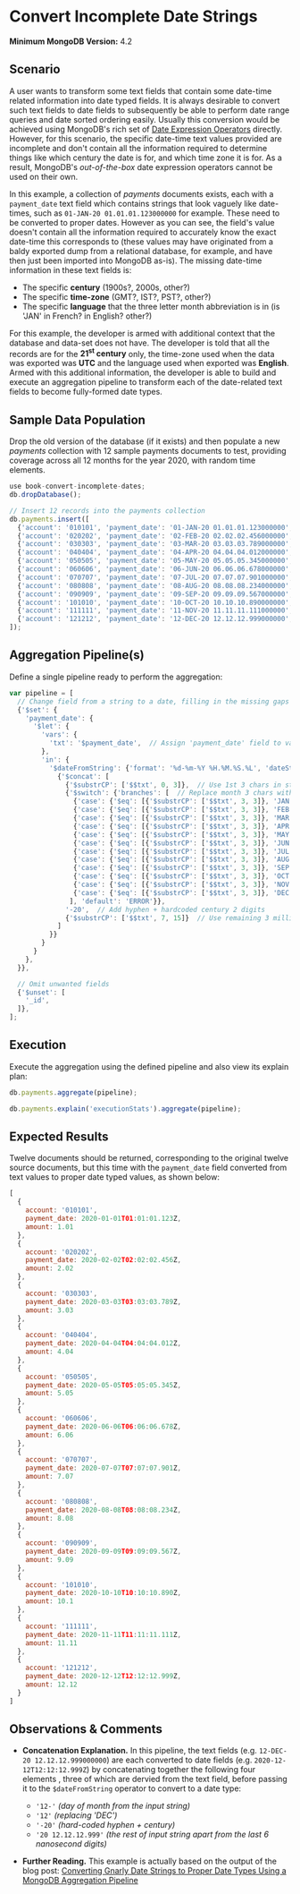 # Convert Incomplete Date Strings

__Minimum MongoDB Version:__ 4.2


## Scenario

A user wants to transform some text fields that contain some date-time related information into date typed fields. It is always desirable to convert such text fields to date fields to subsequently be able to perform date range queries and date sorted ordering easily. Usually this conversion would be achieved using MongoDB's rich set of [Date Expression Operators](https://docs.mongodb.com/manual/reference/operator/aggregation/#date-expression-operators) directly. However, for this scenario, the specific date-time text values provided are incomplete and don't contain all the information required to determine things like which century the date is for, and which time zone it is for. As a result, MongoDB's _out-of-the-box_ date expression operators cannot be used on their own.

In this example, a collection of _payments_ documents exists, each with a `payment_date` text field which contains strings that look vaguely like date-times, such as `01-JAN-20 01.01.01.123000000` for example. These need to be converted to proper dates. However as you can see, the field's value doesn't contain all the information required to accurately know the exact date-time this corresponds to (these values may have originated from a baldy exported dump from a relational database, for example, and have then just been imported into MongoDB as-is). The missing date-time information in these text fields is:
 * The specific __century__ (1900s?, 2000s, other?)
 * The specific __time-zone__ (GMT?, IST?, PST?, other?) 
 * The specific __language__ that the three letter month abbreviation is in (is 'JAN' in French? in English? other?)
 
For this example, the developer is armed with additional context that the database and data-set does not have. The developer is told that all the records are for the __21<sup>st</sup> century__ only, the time-zone used when the data was exported was __UTC__ and the language used when exported was __English__. Armed with this additional information, the developer is able to build and execute an aggregation pipeline to transform each of the date-related text fields to become fully-formed date types.


## Sample Data Population

Drop the old version of the database (if it exists) and then populate a new _payments_ collection with 12 sample payments documents to test, providing coverage across all 12 months for the year 2020, with random time elements.

```javascript
use book-convert-incomplete-dates;
db.dropDatabase();

// Insert 12 records into the payments collection
db.payments.insert([
  {'account': '010101', 'payment_date': '01-JAN-20 01.01.01.123000000', 'amount': 1.01},
  {'account': '020202', 'payment_date': '02-FEB-20 02.02.02.456000000', 'amount': 2.02},
  {'account': '030303', 'payment_date': '03-MAR-20 03.03.03.789000000', 'amount': 3.03},
  {'account': '040404', 'payment_date': '04-APR-20 04.04.04.012000000', 'amount': 4.04},
  {'account': '050505', 'payment_date': '05-MAY-20 05.05.05.345000000', 'amount': 5.05},
  {'account': '060606', 'payment_date': '06-JUN-20 06.06.06.678000000', 'amount': 6.06},
  {'account': '070707', 'payment_date': '07-JUL-20 07.07.07.901000000', 'amount': 7.07},
  {'account': '080808', 'payment_date': '08-AUG-20 08.08.08.234000000', 'amount': 8.08},
  {'account': '090909', 'payment_date': '09-SEP-20 09.09.09.567000000', 'amount': 9.09},
  {'account': '101010', 'payment_date': '10-OCT-20 10.10.10.890000000', 'amount': 10.10},
  {'account': '111111', 'payment_date': '11-NOV-20 11.11.11.111000000', 'amount': 11.11},
  {'account': '121212', 'payment_date': '12-DEC-20 12.12.12.999000000', 'amount': 12.12}
]);
```


## Aggregation Pipeline(s)

Define a single pipeline ready to perform the aggregation:

```javascript
var pipeline = [
  // Change field from a string to a date, filling in the missing gaps
  {'$set': {
    'payment_date': {    
      '$let': {
        'vars': {
          'txt': '$payment_date',  // Assign 'payment_date' field to variable 'txt'
        },
        'in': { 
          '$dateFromString': {'format': '%d-%m-%Y %H.%M.%S.%L', 'dateString':
            {'$concat': [
              {'$substrCP': ['$$txt', 0, 3]},  // Use 1st 3 chars in string
              {'$switch': {'branches': [  // Replace month 3 chars with month number
                {'case': {'$eq': [{'$substrCP': ['$$txt', 3, 3]}, 'JAN']}, 'then': '01'},
                {'case': {'$eq': [{'$substrCP': ['$$txt', 3, 3]}, 'FEB']}, 'then': '02'},
                {'case': {'$eq': [{'$substrCP': ['$$txt', 3, 3]}, 'MAR']}, 'then': '03'},
                {'case': {'$eq': [{'$substrCP': ['$$txt', 3, 3]}, 'APR']}, 'then': '04'},
                {'case': {'$eq': [{'$substrCP': ['$$txt', 3, 3]}, 'MAY']}, 'then': '05'},
                {'case': {'$eq': [{'$substrCP': ['$$txt', 3, 3]}, 'JUN']}, 'then': '06'},
                {'case': {'$eq': [{'$substrCP': ['$$txt', 3, 3]}, 'JUL']}, 'then': '07'},
                {'case': {'$eq': [{'$substrCP': ['$$txt', 3, 3]}, 'AUG']}, 'then': '08'},
                {'case': {'$eq': [{'$substrCP': ['$$txt', 3, 3]}, 'SEP']}, 'then': '09'},
                {'case': {'$eq': [{'$substrCP': ['$$txt', 3, 3]}, 'OCT']}, 'then': '10'},
                {'case': {'$eq': [{'$substrCP': ['$$txt', 3, 3]}, 'NOV']}, 'then': '11'},
                {'case': {'$eq': [{'$substrCP': ['$$txt', 3, 3]}, 'DEC']}, 'then': '12'},
               ], 'default': 'ERROR'}},
              '-20',  // Add hyphen + hardcoded century 2 digits
              {'$substrCP': ['$$txt', 7, 15]}  // Use remaining 3 millis (ignore last 6 nanosecs)
            ]
          }}                  
        }
      }        
    },             
  }},

  // Omit unwanted fields
  {'$unset': [
    '_id',
  ]},         
];
```


## Execution

Execute the aggregation using the defined pipeline and also view its explain plan:

```javascript
db.payments.aggregate(pipeline);
```

```javascript
db.payments.explain('executionStats').aggregate(pipeline);
```


## Expected Results

Twelve documents should be returned, corresponding to the original twelve source documents, but this time with the `payment_date` field converted from text values to proper date typed values, as shown below:

```javascript
[
  {
    account: '010101',
    payment_date: 2020-01-01T01:01:01.123Z,
    amount: 1.01
  },
  {
    account: '020202',
    payment_date: 2020-02-02T02:02:02.456Z,
    amount: 2.02
  },
  {
    account: '030303',
    payment_date: 2020-03-03T03:03:03.789Z,
    amount: 3.03
  },
  {
    account: '040404',
    payment_date: 2020-04-04T04:04:04.012Z,
    amount: 4.04
  },
  {
    account: '050505',
    payment_date: 2020-05-05T05:05:05.345Z,
    amount: 5.05
  },
  {
    account: '060606',
    payment_date: 2020-06-06T06:06:06.678Z,
    amount: 6.06
  },
  {
    account: '070707',
    payment_date: 2020-07-07T07:07:07.901Z,
    amount: 7.07
  },
  {
    account: '080808',
    payment_date: 2020-08-08T08:08:08.234Z,
    amount: 8.08
  },
  {
    account: '090909',
    payment_date: 2020-09-09T09:09:09.567Z,
    amount: 9.09
  },
  {
    account: '101010',
    payment_date: 2020-10-10T10:10:10.890Z,
    amount: 10.1
  },
  {
    account: '111111',
    payment_date: 2020-11-11T11:11:11.111Z,
    amount: 11.11
  },
  {
    account: '121212',
    payment_date: 2020-12-12T12:12:12.999Z,
    amount: 12.12
  }
]
```


## Observations & Comments

 * __Concatenation Explanation.__ In this pipeline, the text fields (e.g. `12-DEC-20 12.12.12.999000000`) are each converted to date fields (e.g. `2020-12-12T12:12:12.999Z`) by concatenating together the following four elements , three of which are dervied from the text field, before passing it to the `$dateFromString` operator to convert to a date type:
   - `'12-'` _(day of month from the input string)_
   - `'12'` _(replacing 'DEC')_
   - `'-20'` _(hard-coded hyphen + century)_
   - `'20 12.12.12.999'` _(the rest of input string apart from the last 6 nanosecond digits)_
   
 * __Further Reading.__ This example is actually based on the output of the blog post: [Converting Gnarly Date Strings to Proper Date Types Using a MongoDB Aggregation Pipeline](https://pauldone.blogspot.com/2020/05/aggregation-convert-nasty-date-strings.html)

